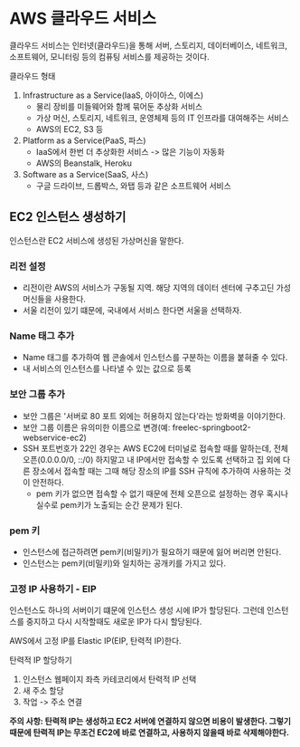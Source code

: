 # AWS 클라우드 서비스
클라우드 서비스는 인터넷(클라우드)을 통해 서버, 스토리지, 데이터베이스, 네트워크, 소프트웨어, 모니터링 등의 컴퓨팅 서비스를 제공하는 것이다.

클라우드 형태  
1. Infrastructure as a Service(IaaS, 아이아스, 이에스)
    - 물리 장비를 미들웨어와 함께 묶어둔 추상화 서비스
    - 가상 머신, 스토리지, 네트워크, 운영체제 등의 IT 인프라를 대여해주는 서비스
    - AWS의 EC2, S3 등
2. Platform as a Service(PaaS, 파스)
    - IaaS에서 한번 더 추상화한 서비스 -> 많은 기능이 자동화
    - AWS의 Beanstalk, Heroku
3. Software as a Service(SaaS, 사스)
    - 구글 드라이브, 드롭박스, 와탭 등과 같은 소프트웨어 서비스

## EC2 인스턴스 생성하기
인스턴스란 EC2 서비스에 생성된 가상머신을 말한다.

### 리전 설정
- 리전이란 AWS의 서비스가 구동될 지역. 해당 지역의 데이터 센터에 구추고딘 가성머신들을 사용한다.
- 서울 리전이 있기 떄문에, 국내에서 서비스 한다면 서울을 선택하자.

### Name 태그 추가
- Name 태그를 추가하여 웹 콘솔에서 인스턴스를 구분하는 이름을 붙혀줄 수 있다.
- 내 서비스의 인스턴스를 나타낼 수 있는 값으로 등록

### 보안 그룹 추가
- 보안 그룹은 '서버로 80 포트 외에는 허용하지 않는다'라는 방화벽을 이야기한다.
- 보안 그룹 이름은 유의미한 이름으로 변경(예: freelec-springboot2-webservice-ec2)
- SSH 포트번호가 22인 경우는 AWS EC2에 터미널로 접속할 때를 말하는데, 전체 오픈(0.0.0.0/0, ::/0) 하지말고 내 IP에서만 접속할 수 있도록 선택하고 집 외에 다른 장소에서 접속할 때는 그때 해당 장소의 IP를 SSH 규칙에 추가하여 사용하는 것이 안전하다.
    - pem 키가 없으면 접속할 수 없기 때문에 전체 오픈으로 설정하는 경우 혹시나 실수로 pem키가 노출되는 순간 문제가 된다. 

### pem 키
- 인스턴스에 접근하려면 pem키(비밀키)가 필요하기 때문에 잃어 버리면 안된다.
- 인스턴스는 pem키(비밀키)와 일치하는 공개키를 가지고 있다.

### 고정 IP 사용하기 - EIP
인스턴스도 하나의 서버이기 떄문에 인스턴스 생성 시에 IP가 할당된다. 그런데 인스턴스를 중지하고 다시 시작할때도 새로운 IP가 다시 할당된다.

AWS에서 고정 IP를 Elastic IP(EIP, 탄력적 IP)한다.

탄력적 IP 할당하기
1. 인스턴스 웹페이지 좌측 카테코리에서 탄력적 IP 선택
2. 새 주소 할당
3. 작업 -> 주소 연결

**주의 사항: 탄력적 IP는 생성하고 EC2 서버에 연결하지 않으면 비용이 발생한다. 그렇기 때문에 탄력적 IP는 무조건 EC2에 바로 연결하고, 사용하지 않을때 바로 삭제해야한다.**
